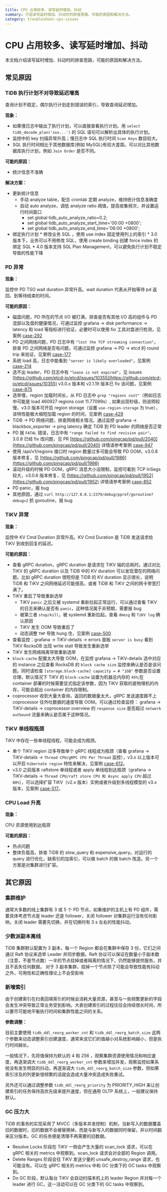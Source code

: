 ```yaml
---
title: CPU 占用较多、读写延时增加、抖动
summary: 介绍读写延时增加、抖动时的排查思路，可能的原因和解决方法。
category: troubleshoot-cpu-issues
---
```

# CPU 占用较多、读写延时增加、抖动

本文档介绍读写延时增加、抖动时的排查思路，可能的原因和解决方法。

## 常见原因

### TiDB 执行计划不对导致延迟增高

查询计划不稳定，偶尔执行计划走到错误的索引，导致查询延迟增加。

**现象：**

* 如果慢日志中输出了执行计划，可以直接查看执行计划。用 `select tidb_decode_plan('xxx...')` 的 SQL 语句可以解析出具体的执行计划。 
* 监控中的 key 扫描异常升高；慢日志中 SQL 执行时间 `Scan Keys` 数目较大。
* SQL 执行时间相比于其他数据库(例如 MySQL)有较大差距。可以对比其他数据库执行计划，例如 `Join Order` 是否不同。

**可能的原因：**

* 统计信息不准确

**解决方案：**

* 更新统计信息
    * 手动 analyze table，配合 crontab 定期 analyze，维持统计信息准确度
    * 自动 auto analyze，调低 analyze ratio 阈值，提高收集频次，并设置运行时间窗口
        * set global tidb_auto_analyze_ratio=0.2;
        * set global tidb_auto_analyze_start_time='00:00 +0800';
        * set global tidb_auto_analyze_end_time='06:00 +0800';
* 绑定执行计划
        * 修改业务 SQL ，使用 use index 固定使用列上的索引
        * 3.0 版本下，业务可以不用修改 SQL，使用 create binding 创建 force index 的绑定 SQL
        * 4.0 版本支持 SQL Plan Management，可以避免执行计划不稳定导致的性能下降

### PD 异常

**现象：**

监控中 PD TSO wait duration 异常升高。wait duration 代表从开始等待 pd 返回，到等待结束的时间。

**可能的原因：**

* 磁盘问题，PD 所在的节点 I/O 被打满，排查是否有其他 I/O 高的组件与 PD 混部以及盘的健康情况，可通过监控 grafana -> disk performance -> latency 和 load 等指标进行验证，必要时可以使用 fio 工具对盘进行检测，见案例 [case-292](https://github.com/pingcap/tidb-map/blob/master/maps/diagnose-case-study/case292.md)
* PD 之间网络问题，PD 日志中有 `"lost the TCP streaming connection"`，排查 PD 之间网络是否有问题，可通过监控 grafana -> PD -> etcd 的 round trip 来验证，见案例 [case-177](https://github.com/pingcap/tidb-map/blob/master/maps/diagnose-case-study/case177.md)
* 系统 load 高，日志中能看到 `"server is likely overloaded"`，见案例 [case-214](https://github.com/pingcap/tidb-map/blob/master/maps/diagnose-case-study/case214.md)
* 选不出 leader，PD 日志中有 `"lease is not expired"`，见 issues [https://github.com/etcd-io/etcd/issues/10355](https://github.com/etcd-io/etcd/issues/10355) v3.0.x 版本和 v2.1.19 版本已 fix 该问题，见案例 [case-875](https://github.com/pingcap/tidb-map/blob/master/maps/diagnose-case-study/case875.md)
* 选举慢，region 加载时间长，从 PD 日志中 `grep "regions cost"`（例如日志中可能是 load 460927 regions cost 11.77099s）, 如果出现秒级，则说明较慢，v3.0 版本可开启 region storage（设置 `use-region-storage` 为 true），该特性能极大缩短加载 region 的时间，见案例 [case-429](https://github.com/pingcap/tidb-map/blob/master/maps/diagnose-case-study/case429.md)
* TiDB -> PD 网络问题，排查网络相关情况。通过监控 grafana -> blackbox_exporter -> ping latency 确定 TiDB 到 PD leader 的网络是否正常
* PD 报 `FATAL` 错误，日志中有 `"range failed to find revision pair"`，3.0.8 已经 fix 改问题，见 PR [https://github.com/pingcap/pd/pull/2040](https://github.com/pingcap/pd/pull/2040) 详情请参考案例 [case-947](https://github.com/pingcap/tidb-map/blob/master/maps/diagnose-case-study/case947.md)
* 使用 /api/v1/regions 接口时 region 数量过多可能会导致 PD OOM，v3.0.8 版本修复，见 [https://github.com/pingcap/pd/pull/1986](https://github.com/pingcap/pd/pull/1986)
* 滚动升级的时候 PD OOM，gRPC 消息大小没限制，监控可看到 TCP InSegs 较大，v3.0.6 版本修复，见 [https://github.com/pingcap/pd/pull/1952](https://github.com/pingcap/pd/pull/1952) 详情请参考案例 [case-852](https://github.com/pingcap/tidb-map/blob/master/maps/diagnose-case-study/case852.md)
* PD panic，报 bug
* 其他原因，通过 `curl http://127.0.0.1:2379/debug/pprof/goroutine?debug=2` 抓 goroutine，报 bug

### TiKV 异常

**现象：**

监控中 KV Cmd Duration 异常升高。KV Cmd Duration 是 TiDB 发送请求给 TiKV 到收到回复的延迟。

**可能的原因：**

* 查看 gRPC duration，gRPC duration 是请求在 TiKV 端的总耗时。通过对比 TiKV 的 gRPC duration 以及 TiDB 中的 KV duration 可以发现潜在的网络问题。比如 gRPC duration 很短但是 TiDB 的 KV duration 显示很长，说明 TiDB 和 TiKV 之间网络延迟可能很高，或者 TiDB 和 TiKV 之间的网卡带宽打满了。
* TiKV 重启了导致重新选举
    * TiKV `panic` 之后又被 systemd 重新拉起正常运行，可以通过查看 TiKV 的日志来确认是否有 `panic`，这种情况属于非预期，需要报 bug
    * 被第三者 `stop/kill`，被 systemd 重新拉起。查看 `dmesg` 和 `TiKV log` 确认原因
    * TiKV 发生 OOM 导致重启了
    * 动态调整 `THP` 导致 hung 住，见案例 [case-500](https://github.com/pingcap/tidb-map/blob/master/maps/diagnose-case-study/case500.md)
* 查看监控：grafana -> TiKV-details -> errors 面板 `server is busy` 看到 TiKV RocksDB 出现 write stall 导致发生重新选举
* TiKV 发生网络隔离导致重新选举
* `block-cache` 配置太大导致 OOM，在监控 grafana -> TiKV-details 选中对应的 instance 之后查看 RocksDB 的 `block cache size` 监控来确认是否是该问题。同时请检查 `[storage.block-cache] capacity = # "1GB"` 参数是否设置合理，默认情况下 TiKV 的 `block-cache` 设置为机器总内存的 `45%`;在 container 部署的时候需要显式指定该参数，因为 TiKV 获取的是物理机的内存，可能会超出 container 的内存限制。
* coprocessor 收到大量大查询，返回的数据量太大，gRPC 发送速度跟不上 coprocessor 往外吐数据的速度导致 OOM。可以通过检查监控： grafana -> TiKV-details -> coprocessor overview 的 `response size` 是否超过 `network outbound` 流量来确认是否属于这种情况。

### TiKV 单线程瓶颈

TiKV 中存在一些单线程线程，可能会成为瓶颈。

* 单个 TiKV region 过多导致单个 gRPC 线程成为瓶颈（查看 grafana -> TiKV-details -> `Thread CPU/gRPC CPU Per Thread` 监控），v3.x 以上版本可以开启 `hibernate region` 特性来解决，见案例 [case-612](https://github.com/pingcap/tidb-map/blob/master/maps/diagnose-case-study/case612.md)。
* v3.0 之前版本 raftstore 单线程或者 apply 单线程到达瓶颈（grafana -> TiKV-details -> `Thread CPU/raft store CPU 和 Async apply CPU` 超过 `80%`），可以选择扩容 TiKV（v2.x 版本）实例或者升级到多线程模型的 v3.x 版本，见案例 [case-517](https://github.com/pingcap/tidb-map/blob/master/maps/diagnose-case-study/case517.md)。
 
### CPU Load 升高

**现象：**

CPU 资源使用到达瓶颈

**可能的原因：**

* 热点问题
* 整体负载高，排查 TiDB 的 slow_query 和 expensive_query。对运行的 query 进行优化，缺索引的加索引，可以做 batch 的做 batch 改造。另一个方案是对集群进行扩容。

## 其它原因

### 集群维护

通常大多数的线上集群有 3 或 5 个 PD 节点，如果维护的主机上有 PD 组件，需要具体考虑节点是 leader 还是 follower，关闭 follower 对集群运行没有任何影响，关闭 leader 需要先切换，并在切换时有 3 s 左右的性能抖动。

### 少数派副本离线

TiDB 集群默认配置为 3 副本，每一个 Region 都会在集群中保存 3 份，它们之间通过 Raft 协议来选举 Leader 并同步数据。Raft 协议可以保证在数量小于副本数（注意，不是节点数）一半的节点挂掉或者隔离的情况下，仍然能够提供服务，并且不丢失任何数据。 对于 3 副本集群，挂掉一个节点除了可能会导致性能有抖动之外，可用性和正确性理论上不会受影响

### 新增索引

由于创建索引在扫表回填索引的时候会消耗大量资源，甚至与一些频繁更新的字段会发生冲突导致正常业务受到影响。大表创建索引的过程往往会持续很长时间，所以要尽可能地平衡执行时间和集群性能之间的关系。

**参数调整：**

目前主要使用 `tidb_ddl_reorg_worker_cnt` 和 `tidb_ddl_reorg_batch_size` 这两个参数来动态调整索引创建速度，通常来说它们的值越小对系统影响越小，但是执行时间越长。

一般情况下，先将值保持为默认的 4 和 256 ，观察集群资源使用情况和响应速度，再逐渐调大 `tidb_ddl_reorg_worker_cnt` 参数来增加并发，观察监控如果系统没有发生明显的抖动，再逐渐调大 `tidb_ddl_reorg_batch_size` 参数，但如果索引涉及的列更新很频繁的话就会造成大量冲突造成失败重试。

另外还可以通过调整参数 `tidb_ddl_reorg_priority` 为 PRIORITY_HIGH 来让创建索引的任务保持高优先级来提升速度，但在通用 OLTP 系统上，一般建议保持默认。 

### GC 压力大

TiDB 的事务的实现采用了 MVCC（多版本并发控制）机制，当新写入的数据覆盖旧的数据时，旧的数据不会被替换掉，而是与新写入的数据同时保留，并以时间戳来区分版本。GC 的任务便是清理不再需要的旧数据。

* Resolve Locks 阶段在 TiKV 一侧会产生大量的 scan_lock 请求，可以在 gRPC 相关的 metrics 中观察到。scan_lock 请求会对全部的 Region 调用。
* Delete Ranges 阶段会往 TiKV 发送少量的 unsafe_destroy_range 请求，也可能没有。可以在 gRPC 相关的 metrics 中和 GC 分类下的 GC tasks 中观察到。
* Do GC 阶段，默认每台 TiKV 会自动扫描本机上的 leader Region 并对每一个 leader 进行 GC，这一活动可以在 GC 分类下的 GC tasks 中观察到。

